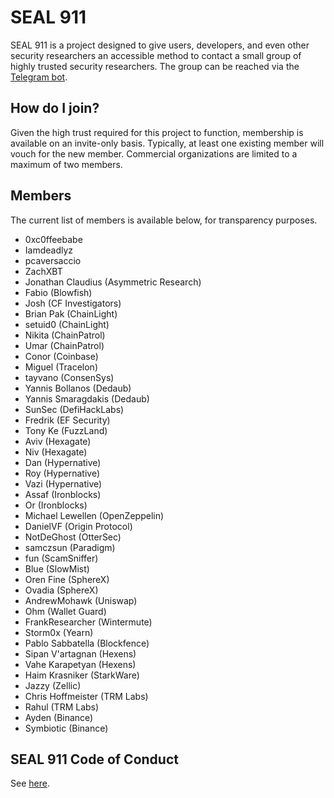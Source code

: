 # SEAL 911

SEAL 911 is a project designed to give users, developers, and even other security researchers an accessible method to contact a small group of highly trusted security researchers. The group can be reached via the [Telegram bot](https://t.me/seal_911_bot).

## How do I join?

Given the high trust required for this project to function, membership is available on an invite-only basis. Typically, at least one existing member will vouch for the new member. Commercial organizations are limited to a maximum of two members.

## Members

The current list of members is available below, for transparency purposes.

- 0xc0ffeebabe
- Iamdeadlyz
- pcaversaccio
- ZachXBT
- Jonathan Claudius (Asymmetric Research)
- Fabio (Blowfish)
- Josh (CF Investigators)
- Brian Pak (ChainLight)
- setuid0 (ChainLight)
- Nikita (ChainPatrol)
- Umar (ChainPatrol)
- Conor (Coinbase)
- Miguel (Tracelon)
- tayvano (ConsenSys)
- Yannis Bollanos (Dedaub)
- Yannis Smaragdakis (Dedaub)
- SunSec (DefiHackLabs)
- Fredrik (EF Security)
- Tony Ke (FuzzLand)
- Aviv (Hexagate)
- Niv (Hexagate)
- Dan (Hypernative)
- Roy (Hypernative)
- Vazi (Hypernative)
- Assaf (Ironblocks)
- Or (Ironblocks)
- Michael Lewellen (OpenZeppelin)
- DanielVF (Origin Protocol)
- NotDeGhost (OtterSec)
- samczsun (Paradigm)
- fun (ScamSniffer)
- Blue (SlowMist)
- Oren Fine (SphereX)
- Ovadia (SphereX)
- AndrewMohawk (Uniswap)
- Ohm (Wallet Guard)
- FrankResearcher (Wintermute)
- Storm0x (Yearn)
- Pablo Sabbatella (Blockfence)
- Sipan V'artagnan (Hexens)
- Vahe Karapetyan (Hexens)
- Haim Krasniker (StarkWare)
- Jazzy (Zellic)
- Chris Hoffmeister (TRM Labs)
- Rahul (TRM Labs)
- Ayden (Binance)
- Symbiotic (Binance)

## SEAL 911 Code of Conduct

See [here](./CODE_OF_CONDUCT.md).
